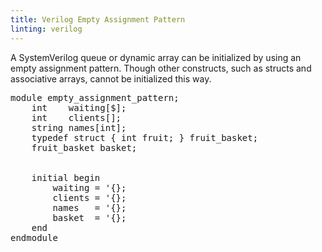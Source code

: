 ```yaml
---
title: Verilog Empty Assignment Pattern
linting: verilog
---
```


A SystemVerilog queue or dynamic array can be initialized by using an empty assignment pattern. Though other constructs, such as structs and associative arrays, cannot be initialized this way.

<pre>
module empty_assignment_pattern;
    int    waiting[$];
    int    clients[];
    string names[int];
    typedef struct { int fruit; } fruit_basket;
    fruit_basket basket;
    
    
    initial begin
        waiting = <span class="goodcode">'{}</span>;
        clients = <span class="goodcode">'{}</span>;
        names   = <span class="error">'{}</span>;
        basket  = <span class="error">'{}</span>;
    end
endmodule
</pre>

<!-- Not configurable -->